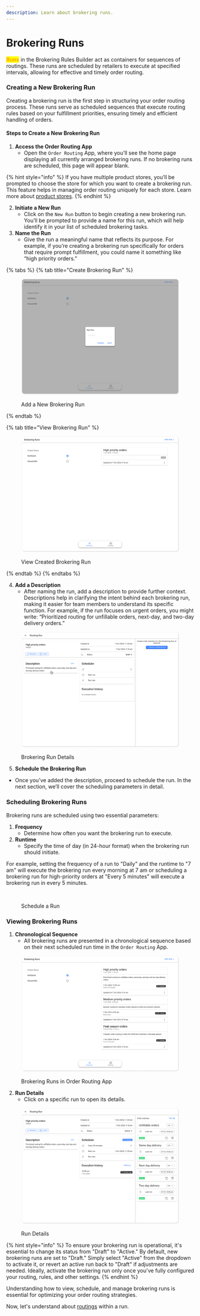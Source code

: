 ```yaml
---
description: Learn about brokering runs.
---
```


# Brokering Runs

<mark style="color:orange;">**Runs**</mark> in the Brokering Rules Builder act as containers for sequences of routings. These runs are scheduled by retailers to execute at specified intervals, allowing for effective and timely order routing.

### Creating a New Brokering Run

Creating a brokering run is the first step in structuring your order routing process. These runs serve as scheduled sequences that execute routing rules based on your fulfillment priorities, ensuring timely and efficient handling of orders.

#### Steps to Create a New Brokering Run

1. **Access the Order Routing App**
   * Open the `Order Routing` App, where you’ll see the home page displaying all currently arranged brokering runs. If no brokering runs are scheduled, this page will appear blank.

{% hint style="info" %}
If you have multiple product stores, you’ll be prompted to choose the store for which you want to create a brokering run. This feature helps in managing order routing uniquely for each store. Learn more about [product stores](https://docs.hotwax.co/documents/system-admins/product-store/add-more-product-stores).
{% endhint %}

2. **Initiate a New Run**
   * Click on the `New Run` button to begin creating a new brokering run. You’ll be prompted to provide a name for this run, which will help identify it in your list of scheduled brokering tasks.
3. **Name the Run**
   * Give the run a meaningful name that reflects its purpose. For example, if you’re creating a brokering run specifically for orders that require prompt fulfillment, you could name it something like “high priority orders.”



{% tabs %}
{% tab title="Create Brokering Run" %}
<figure><img src="../.gitbook/assets/New Brokering Run.png" alt=""><figcaption><p>Add a New Brokering Run</p></figcaption></figure>


{% endtab %}

{% tab title="View Brokering Run" %}
<figure><img src="../.gitbook/assets/Created Brokering Run (1).png" alt=""><figcaption><p>View Created Brokering Run</p></figcaption></figure>
{% endtab %}
{% endtabs %}

4. **Add a Description**
   * After naming the run, add a description to provide further context. Descriptions help in clarifying the intent behind each brokering run, making it easier for team members to understand its specific function. For example, if the run focuses on urgent orders, you might write: “Prioritized routing for unfillable orders, next-day, and two-day delivery orders.”

<figure><img src="../.gitbook/assets/Run details.png" alt=""><figcaption><p>Brokering Run Details</p></figcaption></figure>

5. **Schedule the Brokering Run**

* Once you’ve added the description, proceed to schedule the run. In the next section, we’ll cover the scheduling parameters in detail.

### Scheduling Brokering Runs

Brokering runs are scheduled using two essential parameters:

1. **Frequency**
   * Determine how often you want the brokering run to execute.
2. **Runtime**
   * Specify the time of day (in 24-hour format) when the brokering run should initiate.

For example, setting the frequency of a run to "Daily" and the runtime to "7 am" will execute the brokering run every morning at 7 am or scheduling a brokering run for high-priority orders at "Every 5 minutes" will execute a brokering run in every 5 minutes.

<figure><img src="../.gitbook/assets/schedule run.png" alt="" width="375"><figcaption><p>Schedule a Run</p></figcaption></figure>

### Viewing Brokering Runs

1. **Chronological Sequence**
   * All brokering runs are presented in a chronological sequence based on their next scheduled run time in the `Order Routing` App.

<figure><img src="../.gitbook/assets/Brokering Runs.png" alt=""><figcaption><p>Brokering Runs in Order Routing App</p></figcaption></figure>

2. **Run Details**
   * Click on a specific run to open its details.

<figure><img src="../.gitbook/assets/Run details (1).png" alt=""><figcaption><p>Run Details</p></figcaption></figure>

{% hint style="info" %}
To ensure your brokering run is operational, it's essential to change its status from "Draft" to "Active." By default, new brokering runs are set to "Draft." Simply select "Active" from the dropdown to activate it, or revert an active run back to "Draft" if adjustments are needed. Ideally, activate the brokering run only once you've fully configured your routing, rules, and other settings.
{% endhint %}

Understanding how to view, schedule, and manage brokering runs is essential for optimizing your order routing strategies.

Now, let's understand about [routings](routings.md) within a run.
